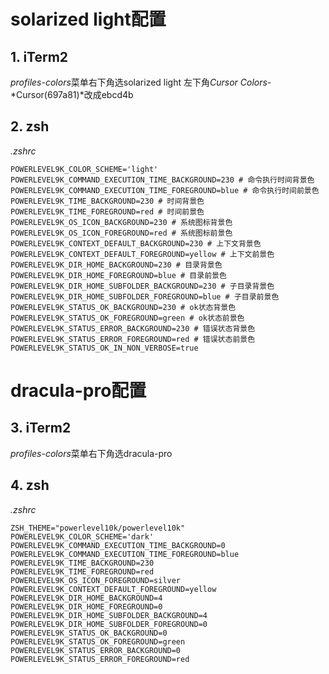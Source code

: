 # solarized light配置

##  1. <a name='iTerm2'></a>iTerm2
*profiles*-*colors*菜单右下角选solarized light
左下角*Cursor Colors*-*Cursor(697a81)*改成ebcd4b

##  2. <a name='zsh'></a>zsh

*.zshrc*
```shell
POWERLEVEL9K_COLOR_SCHEME='light'
POWERLEVEL9K_COMMAND_EXECUTION_TIME_BACKGROUND=230 # 命令执行时间背景色
POWERLEVEL9K_COMMAND_EXECUTION_TIME_FOREGROUND=blue # 命令执行时间前景色
POWERLEVEL9K_TIME_BACKGROUND=230 # 时间背景色
POWERLEVEL9K_TIME_FOREGROUND=red # 时间前景色
POWERLEVEL9K_OS_ICON_BACKGROUND=230 # 系统图标背景色
POWERLEVEL9K_OS_ICON_FOREGROUND=red # 系统图标前景色
POWERLEVEL9K_CONTEXT_DEFAULT_BACKGROUND=230 # 上下文背景色
POWERLEVEL9K_CONTEXT_DEFAULT_FOREGROUND=yellow # 上下文前景色
POWERLEVEL9K_DIR_HOME_BACKGROUND=230 # 目录背景色
POWERLEVEL9K_DIR_HOME_FOREGROUND=blue # 目录前景色
POWERLEVEL9K_DIR_HOME_SUBFOLDER_BACKGROUND=230 # 子目录背景色
POWERLEVEL9K_DIR_HOME_SUBFOLDER_FOREGROUND=blue # 子目录前景色
POWERLEVEL9K_STATUS_OK_BACKGROUND=230 # ok状态背景色
POWERLEVEL9K_STATUS_OK_FOREGROUND=green # ok状态前景色
POWERLEVEL9K_STATUS_ERROR_BACKGROUND=230 # 错误状态背景色
POWERLEVEL9K_STATUS_ERROR_FOREGROUND=red # 错误状态前景色
POWERLEVEL9K_STATUS_OK_IN_NON_VERBOSE=true
```

# dracula-pro配置

##  3. <a name='iTerm2-1'></a>iTerm2
*profiles*-*colors*菜单右下角选dracula-pro

##  4. <a name='zsh-1'></a>zsh

*.zshrc*
```shell
ZSH_THEME="powerlevel10k/powerlevel10k"
POWERLEVEL9K_COLOR_SCHEME='dark'
POWERLEVEL9K_COMMAND_EXECUTION_TIME_BACKGROUND=0
POWERLEVEL9K_COMMAND_EXECUTION_TIME_FOREGROUND=blue
POWERLEVEL9K_TIME_BACKGROUND=230
POWERLEVEL9K_TIME_FOREGROUND=red
POWERLEVEL9K_OS_ICON_FOREGROUND=silver
POWERLEVEL9K_CONTEXT_DEFAULT_FOREGROUND=yellow
POWERLEVEL9K_DIR_HOME_BACKGROUND=4
POWERLEVEL9K_DIR_HOME_FOREGROUND=0
POWERLEVEL9K_DIR_HOME_SUBFOLDER_BACKGROUND=4
POWERLEVEL9K_DIR_HOME_SUBFOLDER_FOREGROUND=0
POWERLEVEL9K_STATUS_OK_BACKGROUND=0
POWERLEVEL9K_STATUS_OK_FOREGROUND=green
POWERLEVEL9K_STATUS_ERROR_BACKGROUND=0
POWERLEVEL9K_STATUS_ERROR_FOREGROUND=red
```